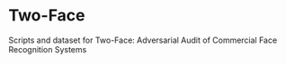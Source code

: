 # Two-Face
Scripts and dataset for Two-Face: Adversarial Audit of Commercial Face Recognition Systems
